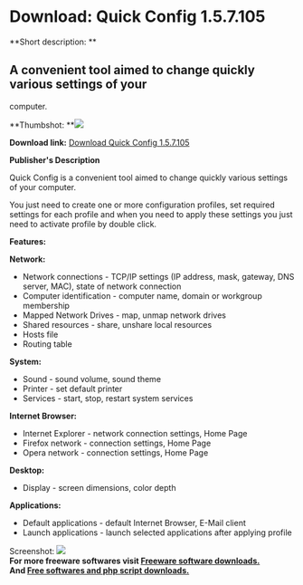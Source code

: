 # Download: Quick Config 1.5.7.105

**Short description: **

## A convenient tool aimed to change quickly various settings of your
computer.

  
**Thumbshot: **![](http://www.freewarefiles.com/screenshot/quickconfig1_md.jpg)   
  
**Download link:** [Download Quick Config 1.5.7.105](http://freesoftwares.boysofts.com/Quick-Config_program_52871.html)  
  

**Publisher's Description**  
  

Quick Config is a convenient tool aimed to change quickly various settings of
your computer.

You just need to create one or more configuration profiles, set required
settings for each profile and when you need to apply these settings you just
need to activate profile by double click.

**Features:**

**Network:**

  * Network connections - TCP/IP settings (IP address, mask, gateway, DNS server, MAC), state of network connection 
  * Computer identification - computer name, domain or workgroup membership 
  * Mapped Network Drives - map, unmap network drives 
  * Shared resources - share, unshare local resources 
  * Hosts file 
  * Routing table 

**System:**

  * Sound - sound volume, sound theme 
  * Printer - set default printer 
  * Services - start, stop, restart system services 

**Internet Browser:**

  * Internet Explorer - network connection settings, Home Page 
  * Firefox network - connection settings, Home Page 
  * Opera network - connection settings, Home Page 

**Desktop:**

  * Display - screen dimensions, color depth 

**Applications:**

  * Default applications - default Internet Browser, E-Mail client 
  * Launch applications - launch selected applications after applying profile 

  
  
Screenshot: ![](http://www.freewarefiles.com/screenshot/quickconfig1.jpg)  
**For more freeware softwares visit [Freeware software downloads.](http://freesoftwares.boysofts.com/)**   
**And [Free softwares and php script downloads.](http://www.boysofts.com/)**

